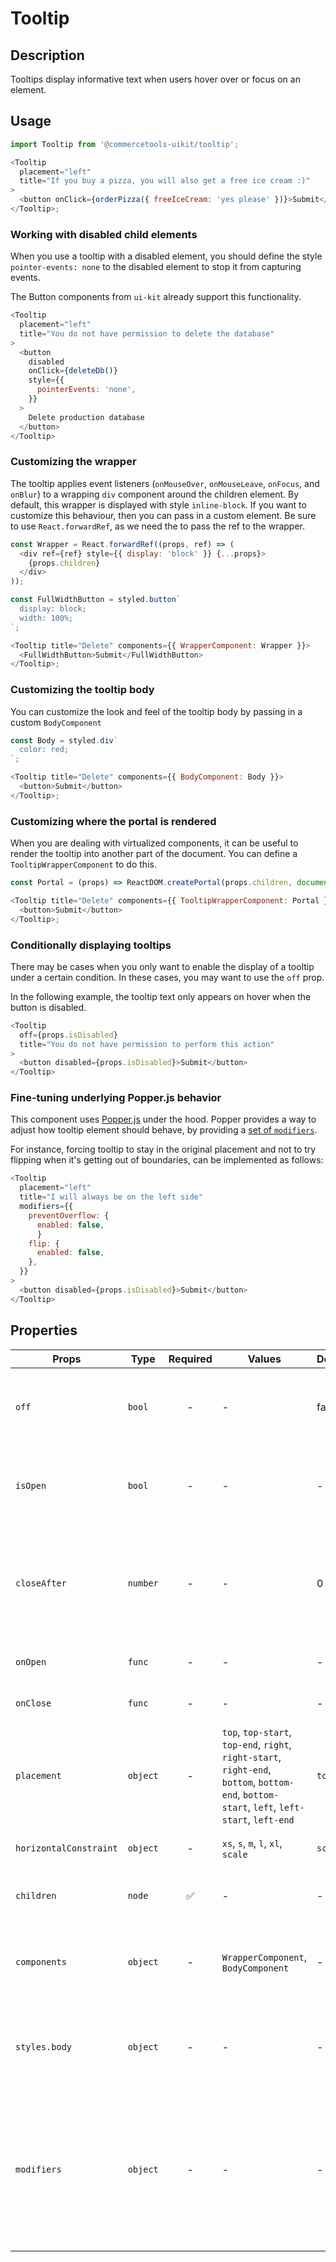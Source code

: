 # Tooltip

## Description

Tooltips display informative text when users hover over or focus on an element.

## Usage

```js
import Tooltip from '@commercetools-uikit/tooltip';

<Tooltip
  placement="left"
  title="If you buy a pizza, you will also get a free ice cream :)"
>
  <button onClick={orderPizza({ freeIceCream: 'yes please' })}>Submit</button>
</Tooltip>;
```

### Working with disabled child elements

When you use a tooltip with a disabled element, you should define the style `pointer-events: none` to the disabled element to stop it from capturing events.

The Button components from `ui-kit` already support this functionality.

```js
<Tooltip
  placement="left"
  title="You do not have permission to delete the database"
>
  <button
    disabled
    onClick={deleteDb()}
    style={{
      pointerEvents: 'none',
    }}
  >
    Delete production database
  </button>
</Tooltip>
```

### Customizing the wrapper

The tooltip applies event listeners (`onMouseOver`, `onMouseLeave`, `onFocus`, and `onBlur`) to a wrapping `div` component around the children element. By default, this wrapper is displayed with style `inline-block`. If you want to customize this behaviour, then you can pass in a custom element. Be sure to use `React.forwardRef`, as we need the to pass the ref to the wrapper.

```js
const Wrapper = React.forwardRef((props, ref) => (
  <div ref={ref} style={{ display: 'block' }} {...props}>
    {props.children}
  </div>
));

const FullWidthButton = styled.button`
  display: block;
  width: 100%;
`;

<Tooltip title="Delete" components={{ WrapperComponent: Wrapper }}>
  <FullWidthButton>Submit</FullWidthButton>
</Tooltip>;
```

### Customizing the tooltip body

You can customize the look and feel of the tooltip body by passing in a custom `BodyComponent`

```js
const Body = styled.div`
  color: red;
`;

<Tooltip title="Delete" components={{ BodyComponent: Body }}>
  <button>Submit</button>
</Tooltip>;
```

### Customizing where the portal is rendered

When you are dealing with virtualized components, it can be useful to render the tooltip into another part of the document. You can define a `TooltipWrapperComponent` to do this.

```js
const Portal = (props) => ReactDOM.createPortal(props.children, document.body);

<Tooltip title="Delete" components={{ TooltipWrapperComponent: Portal }}>
  <button>Submit</button>
</Tooltip>;
```

### Conditionally displaying tooltips

There may be cases when you only want to enable the display of a tooltip under a certain condition. In these cases, you may want to use the `off` prop.

In the following example, the tooltip text only appears on hover when the button is disabled.

```js
<Tooltip
  off={props.isDisabled}
  title="You do not have permission to perform this action"
>
  <button disabled={props.isDisabled}>Submit</button>
</Tooltip>
```

### Fine-tuning underlying Popper.js behavior

This component uses [Popper.js](https://popper.js.org/) under the hood. Popper provides a way to adjust how tooltip element should behave, by providing a [set of `modifiers`][modifiers-doc].

For instance, forcing tooltip to stay in the original placement and not to try flipping when it's getting out of boundaries, can be implemented as follows:

```js
<Tooltip
  placement="left"
  title="I will always be on the left side"
  modifiers={{
    preventOverflow: {
      enabled: false,
      }
    flip: {
      enabled: false,
    },
  }}
>
  <button disabled={props.isDisabled}>Submit</button>
</Tooltip>
```

## Properties

| Props                  | Type     | Required | Values                                                                                                                                       | Default | Description                                                                                                                                                 |
| ---------------------- | -------- | :------: | -------------------------------------------------------------------------------------------------------------------------------------------- | ------- | ----------------------------------------------------------------------------------------------------------------------------------------------------------- |
| `off`                  | `bool`   |    -     | -                                                                                                                                            | false   | Whether or not the tooltip opens and closes as a result of event listeners.                                                                                 |
| `isOpen`               | `bool`   |    -     | -                                                                                                                                            | -       | If passed, the tooltip's open and closed states are controlled by this prop                                                                                 |
| `closeAfter`           | `number` |    -     | -                                                                                                                                            | 0       | Delay (in milliseconds) between the end of the user interaction, and the closing of the tooltip                                                             |
| `onOpen`               | `func`   |    -     | -                                                                                                                                            | -       | Called when the tooltip is opened                                                                                                                           |
| `onClose`              | `func`   |    -     | -                                                                                                                                            | -       | Called after the tooltip is closed                                                                                                                          |
| `placement`            | `object` |    -     | `top`, `top-start`, `top-end`, `right`, `right-start`, `right-end`, `bottom`, `bottom-end`, `bottom-start`, `left`, `left-start`, `left-end` | `top`   | How the tooltip is positioned relative to the child element                                                                                                 |
| `horizontalConstraint` | `object` |    -     | `xs`, `s`, `m`, `l`, `xl`, `scale`                                                                                                           | `scale` | Horizontal size limit of the tooltip                                                                                                                        |
| `children`             | `node`   |    ✅    | -                                                                                                                                            | -       | Content rendered within the tooltip                                                                                                                         |
| `components`           | `object` |    -     | `WrapperComponent`, `BodyComponent`                                                                                                          | -       | If passed, the tooltip will wrap your component with this element                                                                                           |
| `styles.body`          | `object` |    -     | -                                                                                                                                            | -       | If passed, these styles will be spread onto the div surrounding the tooltip body                                                                            |
| `modifiers`            | `object` |    -     | -                                                                                                                                            | -       | Provides a way to fine-tune an appearance of underlying Popper tooltip element. For more information, please check [Popper.js documentation][modifiers-doc] |
|                        |          |          |                                                                                                                                              |         |                                                                                                                                                             |

[modifiers-doc]: https://popper.js.org/popper-documentation.html#modifiers
